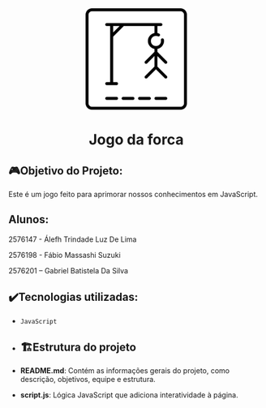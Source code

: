 <div align="center">
<img src="jogo-da-forca.png" alt="Logo - Forca" width="200" height="200">
</div>

<h1 align="center"> Jogo da forca </h1>

## 🎮Objetivo do Projeto:

Este é um jogo feito para aprimorar nossos conhecimentos em JavaScript.

## Alunos: 

2576147 - Álefh Trindade Luz De Lima

2576198 - Fábio Massashi Suzuki

2576201 – Gabriel Batistela Da Silva

## ✔️Tecnologias utilizadas:
- ``JavaScript``

- ## 🏗Estrutura do projeto
- **README.md**: Contém as informações gerais do projeto, como descrição, objetivos, equipe e estrutura.
- **script.js**: Lógica JavaScript que adiciona interatividade à página.

